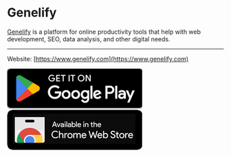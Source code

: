 # Genelify

[Genelify](https://www.genelify.com) is a platform for online productivity tools that help with web development, SEO, data analysis, and other digital needs.

-------------------------------------------------
Website: [https://www.genelify.com](https://www.genelify.com)

[![Google Play Store](https://raw.githubusercontent.com/genelifydotcom/genelify/main/images/google-play.png)](https://play.google.com/store/apps/details?id=com.genelify.app)
[![Chrome Web Store](https://raw.githubusercontent.com/genelifydotcom/genelify/main/images/chrome-extension.png)](https://chromewebstore.google.com/search/genelify.com)
